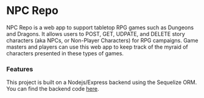 # NPC Repo

NPC Repo is a web app to support tabletop RPG games such as Dungeons and Dragons. 
It allows users to POST, GET, UDPATE, and DELETE story characters (aka NPCs, or Non-Player Characters) for RPG campaigns.
Game masters and players can use this web app to keep track of the myraid of characters presented in these types of games.

### Features

This project is built on a Nodejs/Express backend using the Sequelize ORM. You can find the backend code [here](https://github.com/CaseyCameron/npc-repo-back).  
